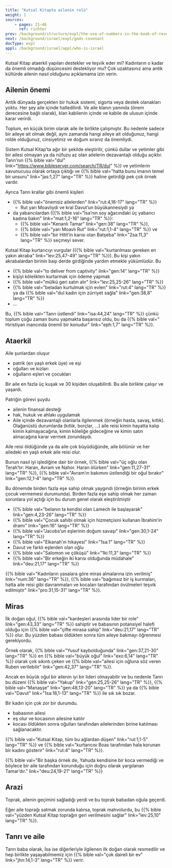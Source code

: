 ```yaml
---
title: "Kutsal Kitapta ailenin rolü"
weight: 1
sources:
    - pages: 21–46
      ref: richter
prev: /background/structure/expl/the-use-of-numbers-in-the-book-of-revelation
next: /background/israel/expl/gods-covenant
docType: expl
appl: /background/israel/appl/who-is-israel
---
```


Kutsal Kitap ataerkil yapıları destekler ve teşvik eder mi? Kadınların o kadar da önemli olmadığı düşüncesini destekliyor mu? Çok uzaktasınız ama antik kültürde ailenin nasıl olduğunu açıklamama izin verin.

## Ailenin önemi

<a name="524d"></a>
Antik dünyada gerçekten bir hukuk sistemi, sigorta veya destek olanakları yoktu. Her şey aile içinde halledilirdi. Ve aile klanın yanında (önem derecesine bağlı olarak), klan kabilenin içinde ve kabile de ulusun içinde karar verirdi.

Toplum, en küçük birim olarak aile ile birlikte çalışmıştır. Bu nedenle sadece bir aileye ait olmak değil, aynı zamanda hangi aileye ait olduğunuz, hangi rolde olduğunuz, cinsiyetiniz ve doğum sıranız da önemliydi.

Sistem Kutsal Kitap’ta ağır bir şekilde eleştirilir, çünkü dullar ve yetimler gibi bir ailesi olmayan ya da nüfuzu az olan ailelerin dezavantajlı olduğu açıktır. Tanrı’nın {{% bible val="dul" link="https://www.bibleserver.com/search/TR/dul" %}} ve yetimlerin savunucusu olarak ortaya çıktığı ve {{% bible val="hatta bunu imanın temel bir unsuru" link="jas:1,27" lang="TR" %}} haline getirdiği pek çok örnek vardır.

Ayrıca Tanrı krallar gibi önemli kişileri 
- {{% bible val="önemsiz ailelerden" link="rut:4,16-17" lang="TR" %}} 
    - Rut yarı Moavlıydı ve kral Davut’un büyükannesiydi ya 
- da yabancılardan ({{% bible val="İsa’nın soy ağacındaki üç yabancı kadına bakın" link="mat:1,2-16" lang="TR" %}}: 
    - {{% bible val="Kenanlı Tamar" link="gen:38" lang="TR" %}}, 
    - {{% bible val="yarı Moavlı Rut" link="rut:1,1-4" lang="TR" %}} ve 
    - {{% bible val="bir Hitit’in karısı olan Batşeba" link="2sa:11,3" lang="TR" %}} seçmeyi sever.

Kutsal Kitap kurtarıcıyı vurgular ({{% bible val="kurtarılması gereken en yakın akraba" link="lev:25,47-49" lang="TR" %}}). Bu kişi yakın akrabalardan birinin başı derde girdiğinde yardım etmekle yükümlüdür. Bu
- {{% bible val="to deliver from captivity" link="gen:14" lang="TR" %}}
- kişiyi kölelikten kurtarmak için ödeme yapmak
- {{% bible val="mülkü geri satın alır" link="lev:25,25-26" lang="TR" %}}
- {{% bible val="beladan kurtulmak için evlen" link="rut:4" lang="TR" %}} ya da {{% bible val="dul kadın için zürriyet sağla" link="gen:38,8" lang="TR" %}}
- ...

Bu, {{% bible val="Tanrı üstlendi" link="isa:44,24" lang="TR" %}} çünkü toplum çoğu zaman bunu yapmakta başarısız oldu, bu da {{% bible val=" Hıristiyan inancında önemli bir konudur" link="eph:1,7" lang="TR" %}}.

## Ataerkil

<a name="3a5d"></a>
Aile şunlardan oluşur

- patrik (en yaşlı erkek üye) ve eşi
- oğulları ve kızları
- oğulların eşleri ve çocukları

Bir aile en fazla üç kuşak ve 30 kişiden oluşabilirdi. Bu aile birlikte çalışır ve yaşardı.

Patriğin görevi şuydu

- ailenin finansal desteği
- hak, hukuk ve ahlakı uygulamak
- Aile içinde dezavantajlı olanlarla ilgilenmek (örneğin hasta, savaş, kıtlık). Olağanüstü durumlarda (kıtlık, borçlar, …) aile reisi kimin hayatta kalıp kimin kalmayacağına, kimin köleliğe gideceğine ve kimin satın alınacağına karar vermek zorundaydı.

Aile reisi öldüğünde ya da aile çok büyüdüğünde, aile bölünür ve her ailedeki en yaşlı erkek aile reisi olur.

Bunun nasıl iyi işlediğine dair bir örnek, {{% bible val="üç oğlu olan Terah’tır: Haran, Avram ve Nahor. Haran ölürken" link="gen:11,27-31" lang="TR" %}}, {{% bible val="Avram’ın bakımını üstlendiği bir oğul bırakır" link="gen:12,1-4" lang="TR" %}}.

Bu dönemde birden fazla eşe sahip olmak yaygındı (örneğin birinin erkek çocuk vermemesi durumunda). Birden fazla eşe sahip olmak her zaman sorunlara yol açtığı için bu durum genel olarak eleştirilmiştir

- {{% bible val="belanın ta kendisi olan Lamech ile başlayarak" link="gen:4,23-26" lang="TR" %}}
- {{% bible val="Çocuk sahibi olmak için hizmetçisini kullanan İbrahim’in dramı" link="gen:16" lang="TR" %}}
- {{% bible val="Jacobs’un eşlerinin doğum savaşı" link="gen:30,1-24" lang="TR" %}}
- {{% bible val="Elkanah’ın hikayesi" link="1sa:1" lang="TR" %}}
- Davut ve farklı eşlerden olan oğlu
- {{% bible val="Salomon ve çöküşü" link="1ki:11,3" lang="TR" %}}
- {{% bible val="Bir erkeğin iki karısı olduğunda müdahale" link="deu:21,17" lang="TR" %}}

{{% bible val="Kadınların yasalara göre miras almalarına izin verilmiş" link="num:36" lang="TR" %}}, {{% bible val="bağımsız bir iş kurmaları, hatta aile reisi gibi davranmaları ve kocaları tarafından övülmeleri teşvik edilmiştir" link="pro:31,15-31" lang="TR" %}}.

## Miras

<a name="82a3"></a>
İlk doğan oğul, {{% bible val="kardeşleri arasında lider bir role" link="gen:43,33" lang="TR" %}} sahiptir ve babasının potansiyel halefi olduğu için {{% bible val="çifte mirasa sahip" link="deu:21,17" lang="TR" %}} olur. Bu yüzden babası öldükten sonra tüm aileye bakmayı öğrenmesi gerekiyordu.

Örnek olarak, {{% bible val="Yusuf kaybolduğunda" link="gen:37,21-30" lang="TR" %}} en {{% bible val="büyük oğul" link="exo:6,14" lang="TR" %}} olarak çok sıkıntı çeken ve {{% bible val="ailesi için oğluna söz veren Ruben verilebilir" link="gen:42,37" lang="TR" %}}.

Ancak en büyük oğul bir ailenin iyi bir lideri olmayabilir ve bu nedenle Tanrı bu düzeni {{% bible val="Yakup" link="gen:25,25-26" lang="TR" %}}, {{% bible val="Manaşşe" link="gen:48,13-20" lang="TR" %}} ya da {{% bible val="Davut" link="1sa:16,1-13" lang="TR" %}} ile sık sık bozar.

Bir kadın için çok zor bir durumdu.

- babasının ailesi
- eş olur ve kocasının ailesine katılır
- kocası öldükten sonra oğulları tarafından ailelerinden birine katılması sağlanacaktır.

{{% bible val="Kutsal Kitap, tüm bu ağlardan düşen" link="rut:1,1-5" lang="TR" %}} ve {{% bible val="kurtarıcısı Boas tarafından hala korunan bir kadını gösterir" link="rut:4" lang="TR" %}}.

{{% bible val="Bir başka örnek de, Yahuda kendisine bir koca vermediği ve böylece bir aile tarafından korunduğu için doğru olarak yargılanan Tamar’dır." link="deu:24,19-21" lang="TR" %}}

## Arazi

<a name="ba14"></a>
Toprak, ailenin geçimini sağladığı yerdi ve bu toprak babadan oğula geçerdi.

Eğer aile toprağı satmak zorunda kalırsa, toprak mahvolurdu, bu {{% bible val="yüzden Kutsal Kitap toprağın geri verilmesini sağlar" link="lev:25,10" lang="TR" %}}.

## Tanrı ve aile

<a name="7049"></a>
Tanrı baba olarak, İsa ise diğerleriyle ilgilenen ilk doğan olarak resmedilir ve hep birlikte yaşayabilmemiz için {{% bible val="çok daireli bir ev" link="jhn:14,1-3" lang="TR" %}} verir.
